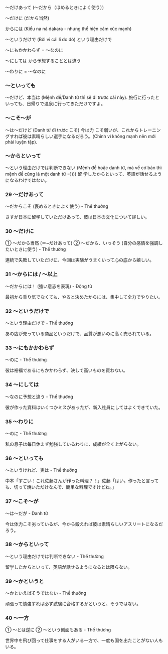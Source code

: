 ～だけあって (〜だから（ほめるときによく使う）)

～だけに (だから当然)

からには (Kiểu na ná dakara - nhưng thể hiện cảm xúc mạnh)

～というだけで (Bởi vì cái lí do đó) という理由だけで

～にもかかわらず = 〜なのに

～にしては から予想することとは違う

～わりに = 〜なのに

### 〜といっても
～だけど、本当は (Mệnh đề/Danh từ thì sẽ đi trước cái này).
旅行に行ったといっても、日帰りで温泉に行ってきただけですよ。
### 〜こそ～が
～は～だけど (Danh từ đi trước こそ)
今は力 こそ弱いが、これからトレーニングすれば彼は素晴らしい選手になるだろう。(Chính vì không mạnh nên mới phải luyện tập).
### 〜からといって
～という理由だけでは判断できない (Mệnh đề hoặc danh từ, mà về cơ bản thì mệnh đề cũng là một danh từ =))))
留 学したからといって、英語が話せるようになるわけではない。

### 29 〜だけあって

〜だからこそ (褒めるときによく使う) - Thể thường

さすが日本に留学していただけあって、彼は日本の文化について詳しい。

### 30 〜だけに

① 〜だから当然 (＝~だけあって) ② 〜だから、いっそう (自分の感情を強調したいときに使う) - Thể thường

連続で失敗していただけに、今回は実験がうまくいって心の底から嬉しい。

### 31 〜からには / ～以上

〜だからには！ (強い意志を表現) - Động từ

最初から乗り気でなくても、やると決めたからには、集中して全力でやりたい。

### 32 〜というだけで

〜という理由だけで - Thể thường

あの店が売っている商品というだけで、品質が悪いのに高く売られている。

### 33 〜にもかかわらず

〜のに - Thể thường

彼は裕福であるにもかかわらず、決して高いものを買わない。

### 34 〜にしては

〜なのに予想と違う - Thể thường

彼が作った資料はいくつかミスがあったが、新入社員にしてはよくできていた。

### 35 〜わりに

〜のに - Thể thường

私の息子は毎日休まず勉強しているわりに、成績が全く上がらない。

### 36 〜といっても

〜というけれど、実は - Thể thường

中本「すごい！これ佐藤さんが作った料理？！」佐藤「はい。作ったと言っても、切って焼いただけなんで、簡単な料理ですけどね。」

### 37 〜こそ～が

〜は〜だが - Danh từ

今は体力こそ劣っているが、今から鍛えれば彼は素晴らしいアスリートになるだろう。

### 38 〜からといって

〜という理由だけでは判断できない - Thể thường

留学したからといって、英語が話せるようになるとは限らない。

### 39 〜かというと

〜かといえばそうではない - Thể thường

頑張って勉強すれば必ず試験に合格するかというと、そうではない。

### 40 〜一方

① 〜とは逆に ② 〜という側面もある - Thể thường

世界中を飛び回って仕事をする人がいる一方で、一度も国を出たことがない人もいる。
